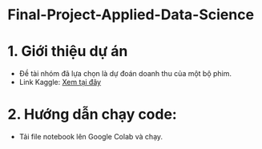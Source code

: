 # Final-Project-Applied-Data-Science

# 1. Giới thiệu dự án
-	Đề tài nhóm đã lựa chọn là dự đoán doanh thu của một bộ phim.
-	Link Kaggle: [Xem tại đây](https://www.kaggle.com/competitions/tmdb-box-office-prediction)

# 2. Hướng dẫn chạy code:
- Tải file notebook lên Google Colab và chạy.
